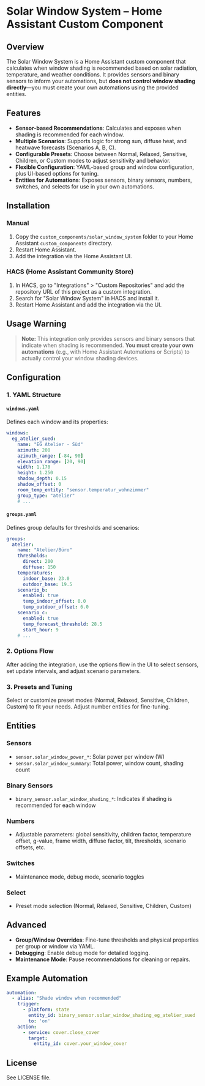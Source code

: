 # Solar Window System – Home Assistant Custom Component

## Overview

The Solar Window System is a Home Assistant custom component that calculates when window shading is recommended based on solar radiation, temperature, and weather conditions. It provides sensors and binary sensors to inform your automations, but **does not control window shading directly**—you must create your own automations using the provided entities.

## Features

- **Sensor-based Recommendations**: Calculates and exposes when shading is recommended for each window.
- **Multiple Scenarios**: Supports logic for strong sun, diffuse heat, and heatwave forecasts (Scenarios A, B, C).
- **Configurable Presets**: Choose between Normal, Relaxed, Sensitive, Children, or Custom modes to adjust sensitivity and behavior.
- **Flexible Configuration**: YAML-based group and window configuration, plus UI-based options for tuning.
- **Entities for Automations**: Exposes sensors, binary sensors, numbers, switches, and selects for use in your own automations.

## Installation

### Manual
1. Copy the `custom_components/solar_window_system` folder to your Home Assistant `custom_components` directory.
2. Restart Home Assistant.
3. Add the integration via the Home Assistant UI.

### HACS (Home Assistant Community Store)
1. In HACS, go to "Integrations" > "Custom Repositories" and add the repository URL of this project as a custom integration.
2. Search for "Solar Window System" in HACS and install it.
3. Restart Home Assistant and add the integration via the UI.

## Usage Warning

> **Note:** This integration only provides sensors and binary sensors that indicate when shading is recommended. **You must create your own automations** (e.g., with Home Assistant Automations or Scripts) to actually control your window shading devices.

## Configuration

### 1. YAML Structure

#### `windows.yaml`
Defines each window and its properties:

```yaml
windows:
  eg_atelier_sued:
    name: "EG Atelier - Süd"
    azimuth: 208
    azimuth_range: [-84, 90]
    elevation_range: [20, 90]
    width: 1.170
    height: 1.250
    shadow_depth: 0.15
    shadow_offset: 0
    room_temp_entity: "sensor.temperatur_wohnzimmer"
    group_type: "atelier"
    # ...
```

#### `groups.yaml`
Defines group defaults for thresholds and scenarios:

```yaml
groups:
  atelier:
    name: "Atelier/Büro"
    thresholds:
      direct: 200
      diffuse: 150
    temperatures:
      indoor_base: 23.0
      outdoor_base: 19.5
    scenario_b:
      enabled: true
      temp_indoor_offset: 0.0
      temp_outdoor_offset: 6.0
    scenario_c:
      enabled: true
      temp_forecast_threshold: 28.5
      start_hour: 9
    # ...
```

### 2. Options Flow
After adding the integration, use the options flow in the UI to select sensors, set update intervals, and adjust scenario parameters.

### 3. Presets and Tuning
Select or customize preset modes (Normal, Relaxed, Sensitive, Children, Custom) to fit your needs. Adjust number entities for fine-tuning.

## Entities

### Sensors
- `sensor.solar_window_power_*`: Solar power per window (W)
- `sensor.solar_window_summary`: Total power, window count, shading count

### Binary Sensors
- `binary_sensor.solar_window_shading_*`: Indicates if shading is recommended for each window

### Numbers
- Adjustable parameters: global sensitivity, children factor, temperature offset, g-value, frame width, diffuse factor, tilt, thresholds, scenario offsets, etc.

### Switches
- Maintenance mode, debug mode, scenario toggles

### Select
- Preset mode selection (Normal, Relaxed, Sensitive, Children, Custom)

## Advanced

- **Group/Window Overrides**: Fine-tune thresholds and physical properties per group or window via YAML.
- **Debugging**: Enable debug mode for detailed logging.
- **Maintenance Mode**: Pause recommendations for cleaning or repairs.

## Example Automation

```yaml
automation:
  - alias: "Shade window when recommended"
    trigger:
      - platform: state
        entity_id: binary_sensor.solar_window_shading_eg_atelier_sued
        to: 'on'
    action:
      - service: cover.close_cover
        target:
          entity_id: cover.your_window_cover
```

## License

See LICENSE file.